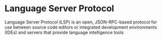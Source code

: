 # Language Server Protocol


Language Server Protocol (LSP) is an open, JSON-RPC-based protocol for use between source code editors or integrated development environments (IDEs) and servers that provide language intelligence tools
